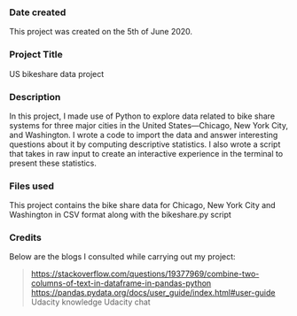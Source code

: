 ### Date created
This project was created on the 5th of June 2020.

### Project Title
US bikeshare data project

### Description
In this project, I made use of Python to explore data related to bike share systems for three major cities in the United States—Chicago, New York City, and Washington. I wrote a code to import the data and answer interesting questions about it by computing descriptive statistics. I also wrote a script that takes in raw input to create an interactive experience in the terminal to present these statistics.

### Files used
This project contains the bike share data for Chicago, New York City and Washington in CSV format along with the bikeshare.py script

### Credits
Below are the blogs I consulted while carrying out my project:

> https://stackoverflow.com/questions/19377969/combine-two-columns-of-text-in-dataframe-in-pandas-python
> https://pandas.pydata.org/docs/user_guide/index.html#user-guide
> Udacity knowledge
> Udacity chat
